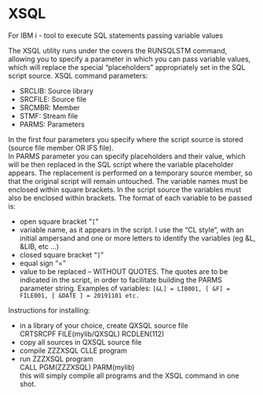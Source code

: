 # XSQL
For IBM i - tool to execute SQL statements passing variable values

The XSQL utility runs under the covers the RUNSQLSTM command, allowing you to specify a parameter in which you can pass variable values, which will replace the special “placeholders” appropriately set in the SQL script source.
XSQL command parameters:
- SRCLIB:     Source library
- SRCFILE:    Source file
- SRCMBR:     Member
- STMF:       Stream file
- PARMS:      Parameters

In the first four parameters you specify where the script source is stored (source file member OR IFS file). <br>
In PARMS parameter you can specify placeholders and their value, which will be then replaced in the SQL script where the variable placeholder appears. The replacement is performed on a temporary source member, so that the original script will remain untouched.
The variable names must be enclosed within square brackets. In the script source the variables must also be enclosed within brackets. 
The format of each variable to be passed is:

- open square bracket "`[`"
- variable name, as it appears in the script. I use the “CL style”, with an initial ampersand and one or more letters to identify the  variables (eg &L, &LIB, etc …)
- closed square bracket “`]`”
- equal sign “=”
- value to be replaced – WITHOUT QUOTES. The quotes are to be indicated in the script, in order to facilitate building the PARMS parameter string.
Examples of variables: `[&L] = LIB001, [ &F] = FILE001, [ &DATE ] = 20191101 etc.`

Instructions for installing:
- in a library of your choice, create QXSQL source file<br>
  CRTSRCPF FILE(mylib/QXSQL) RCDLEN(112)
- copy all sources in QXSQL source file
- compile ZZZXSQL CLLE program
- run ZZZXSQL program <br>
  CALL PGM(ZZZXSQL) PARM(mylib) <br>
  this will simply compile all programs and the XSQL command in one shot.  
 
